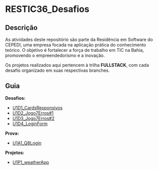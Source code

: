 # RESTIC36_Desafios

## Descrição
As atividades deste repositório são parte da Residência em Software do CEPEDI, uma empresa focada na aplicação prática do conhecimento teórico. O objetivo é fortalecer a força de trabalho em TIC na Bahia, promovendo o empreendedorismo e a inovação.

Os projetos realizados aqui pertencem à trilha **FULLSTACK**, com cada desafio organizado em suas respectivas branches.

## Guia
**Desafios:**
- [U1D1_CardsResponsivos](https://github.com/Gabriel-Gald1n0/Restic36-Fullstack/tree/U1D1_CardsResponsivos)
- [U1D2_Jogo7Erros#1](https://github.com/Gabriel-Gald1n0/Restic36-Fullstack/tree/U1D2_Jogo7Erros%231)
- [U1D3_Jogo7Erros#2](https://github.com/Gabriel-Gald1n0/Restic36-Fullstack/tree/U1D3_Jogo7Erros%232)
- [U1D4_LoginForm](https://github.com/Gabriel-Gald1n0/Restic36-Fullstack/tree/U1D4_LoginForm)

**Prova:**
- [U1A1_Q8Login](https://github.com/Gabriel-Gald1n0/Restic36-Fullstack/tree/U1A1_Q8Login)

**Projetos:**
- [U1P1_weatherApp](https://github.com/Gabriel-Gald1n0/Restic36-Fullstack/tree/U1P1_weatherApp)
